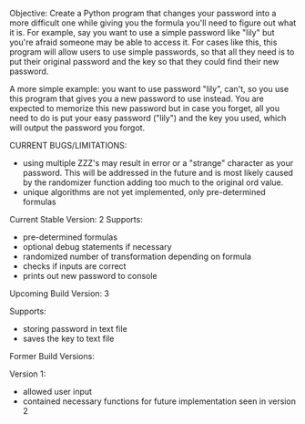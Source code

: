 Objective: Create a Python program that changes your password into a more difficult one while giving you the formula you'll need to figure out what it is. For example, say you want to use a simple password like "lily" but you're afraid someone may be able to access it. For cases like this, this program will allow users to use simple passwords, so that all they need is to put their original password and the key so that they could find their new password. 

A more simple example: you want to use password "lily", can't, so you use this program that gives you a new password to use instead. You are expected to memorize this new password but in case you forget, all you need to do is put your easy password ("lily") and the key you used, which will output the password you forgot. 


CURRENT BUGS/LIMITATIONS: 
- using multiple ZZZ's may result in error or a "strange" character as your password. This will be addressed in the future and is most likely caused by the randomizer function adding too much to the original ord value.
- unique algorithms are not yet implemented, only pre-determined formulas


Current Stable Version: 2
Supports: 
- pre-determined formulas
- optional debug statements if necessary
- randomized number of transformation depending on formula
- checks if inputs are correct
- prints out new password to console


Upcoming Build Version: 3

Supports: 
- storing password in text file
- saves the key to text file


Former Build Versions:

Version 1: 
- allowed user input 
- contained necessary functions for future implementation seen in version 2
